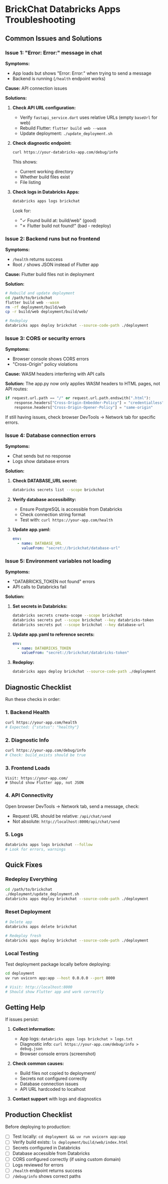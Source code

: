 # BrickChat Databricks Apps Troubleshooting

## Common Issues and Solutions

### Issue 1: "Error: Error:" message in chat

**Symptoms:**
- App loads but shows "Error: Error:" when trying to send a message
- Backend is running (`/health` endpoint works)

**Cause:** API connection issues

**Solutions:**

1. **Check API URL configuration:**
   - Verify `fastapi_service.dart` uses relative URLs (empty `baseUrl` for web)
   - Rebuild Flutter: `flutter build web --wasm`
   - Update deployment: `./update_deployment.sh`

2. **Check diagnostic endpoint:**
   ```bash
   curl https://your-databricks-app.com/debug/info
   ```
   This shows:
   - Current working directory
   - Whether build files exist
   - File listing

3. **Check logs in Databricks Apps:**
   ```bash
   databricks apps logs brickchat
   ```
   Look for:
   - "✓ Found build at: build/web" (good)
   - "✗ Flutter build not found!" (bad - redeploy)

### Issue 2: Backend runs but no frontend

**Symptoms:**
- `/health` returns success
- Root `/` shows JSON instead of Flutter app

**Cause:** Flutter build files not in deployment

**Solution:**
```bash
# Rebuild and update deployment
cd /path/to/brickchat
flutter build web --wasm
rm -rf deployment/build/web
cp -r build/web deployment/build/web/

# Redeploy
databricks apps deploy brickchat --source-code-path ./deployment
```

### Issue 3: CORS or security errors

**Symptoms:**
- Browser console shows CORS errors
- "Cross-Origin" policy violations

**Cause:** WASM headers interfering with API calls

**Solution:**
The app.py now only applies WASM headers to HTML pages, not API routes:
```python
if request.url.path == "/" or request.url.path.endswith(".html"):
    response.headers["Cross-Origin-Embedder-Policy"] = "credentialless"
    response.headers["Cross-Origin-Opener-Policy"] = "same-origin"
```

If still having issues, check browser DevTools → Network tab for specific errors.

### Issue 4: Database connection errors

**Symptoms:**
- Chat sends but no response
- Logs show database errors

**Solution:**
1. **Check DATABASE_URL secret:**
   ```bash
   databricks secrets list --scope brickchat
   ```

2. **Verify database accessibility:**
   - Ensure PostgreSQL is accessible from Databricks
   - Check connection string format
   - Test with: `curl https://your-app.com/health`

3. **Update app.yaml:**
   ```yaml
   env:
     - name: DATABASE_URL
       valueFrom: "secret://brickchat/database-url"
   ```

### Issue 5: Environment variables not loading

**Symptoms:**
- "DATABRICKS_TOKEN not found" errors
- API calls to Databricks fail

**Solution:**
1. **Set secrets in Databricks:**
   ```bash
   databricks secrets create-scope --scope brickchat
   databricks secrets put --scope brickchat --key databricks-token
   databricks secrets put --scope brickchat --key database-url
   ```

2. **Update app.yaml to reference secrets:**
   ```yaml
   env:
     - name: DATABRICKS_TOKEN
       valueFrom: "secret://brickchat/databricks-token"
   ```

3. **Redeploy:**
   ```bash
   databricks apps deploy brickchat --source-code-path ./deployment
   ```

## Diagnostic Checklist

Run these checks in order:

### 1. Backend Health
```bash
curl https://your-app.com/health
# Expected: {"status": "healthy"}
```

### 2. Diagnostic Info
```bash
curl https://your-app.com/debug/info
# Check: build_exists should be true
```

### 3. Frontend Loads
```
Visit: https://your-app.com/
# Should show Flutter app, not JSON
```

### 4. API Connectivity
Open browser DevTools → Network tab, send a message, check:
- Request URL should be relative: `/api/chat/send`
- Not absolute: `http://localhost:8000/api/chat/send`

### 5. Logs
```bash
databricks apps logs brickchat --follow
# Look for errors, warnings
```

## Quick Fixes

### Redeploy Everything
```bash
cd /path/to/brickchat
./deployment/update_deployment.sh
databricks apps deploy brickchat --source-code-path ./deployment
```

### Reset Deployment
```bash
# Delete app
databricks apps delete brickchat

# Redeploy fresh
databricks apps deploy brickchat --source-code-path ./deployment
```

### Local Testing
Test deployment package locally before deploying:
```bash
cd deployment
uv run uvicorn app:app --host 0.0.0.0 --port 8000

# Visit: http://localhost:8000
# Should show Flutter app and work correctly
```

## Getting Help

If issues persist:

1. **Collect information:**
   - App logs: `databricks apps logs brickchat > logs.txt`
   - Diagnostic info: `curl https://your-app.com/debug/info > debug.json`
   - Browser console errors (screenshot)

2. **Check common causes:**
   - Build files not copied to deployment/
   - Secrets not configured correctly
   - Database connection issues
   - API URL hardcoded to localhost

3. **Contact support** with logs and diagnostics

## Production Checklist

Before deploying to production:

- [ ] Test locally: `cd deployment && uv run uvicorn app:app`
- [ ] Verify build exists: `ls deployment/build/web/index.html`
- [ ] Secrets configured in Databricks
- [ ] Database accessible from Databricks
- [ ] CORS configured correctly (if using custom domain)
- [ ] Logs reviewed for errors
- [ ] `/health` endpoint returns success
- [ ] `/debug/info` shows correct paths
